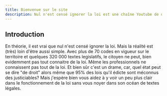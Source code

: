 ```yaml
---
title: Bienvenue sur le site
description: Nul n'est censé ignorer la loi est une chaîne Youtube de diffusion et de vulgarisation du droit. Car, c'est vrai, avoir des droits c'est bien! Mais les connaitre c'est réellement mieux. Et personne n'est moins au courant de l'état du droit que le justiciable lui même.
---
```


## Introduction   
   
   En théorie, il est vrai que nul n'est censé ignorer la loi. Mais la réalité est (très) loin d'être aussi simple. Avec plus de 70 codes en vigueur sur le territoire et quelques 320 000 textes legislatifs, le citoyen ne peut, bien evidemment pas tout connaitre de la loi. Même les professionnels ne connaissent pas tout de la loi. Et bien sûr c'est un drame, car, quel état peut se dire "de droit" alors même que 95% des lois qu'il édicte sont méconnus des justiciables? Mais j'espère bien vous aidez à y voir un peu plus clair dans le fonctionnement de la loi sans vous noyer dans son océan de textes légales. 

